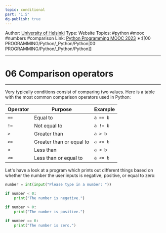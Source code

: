 ```yaml
---
topic: conditional
part: "1.5"
dg-publish: true
---
```

Author: [University of Helsinki](https://programming-23.mooc.fi/)
Type: Website
Topics: #python #mooc #numbers #comparison
Link: [Python Programming MOOC 2023](https://programming-23.mooc.fi/)
∗:[[00 PROGRAMMING/Python/_Python/Python\|00 PROGRAMMING/Python/_Python/Python]] 

---
# 06 Comparison operators

--- 
Very typically conditions consist of comparing two values. Here is a table with the most common comparison operators used in Python:

|Operator|Purpose|Example|
|---|---|---|
|`==`|Equal to|`a == b`|
|`!=`|Not equal to|`a != b`|
|`>`|Greater than|`a > b`|
|`>=`|Greater than or equal to|`a >= b`|
|`<`|Less than|`a < b`|
|`<=`|Less than or equal to|`a <= b`|

Let's have a look at a program which prints out different things based on whether the number the user inputs is negative, positive, or equal to zero:

```python
number = int(input("Please type in a number: "))

if number < 0:
    print("The number is negative.")

if number > 0:
    print("The number is positive.")

if number == 0:
    print("The number is zero.")
```

